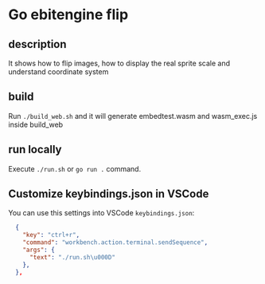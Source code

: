 # Go ebitengine flip

## description

It shows how to flip images, how to display the real sprite scale and understand coordinate system

## build

Run `./build_web.sh` and it will generate embedtest.wasm and wasm_exec.js inside build_web

## run locally

Execute `./run.sh` or `go run .` command.

## Customize keybindings.json in VSCode

You can use this settings into VSCode `keybindings.json`:

```json
  {
    "key": "ctrl+r",
    "command": "workbench.action.terminal.sendSequence",
    "args": {
      "text": "./run.sh\u000D"
    },
  },
```

